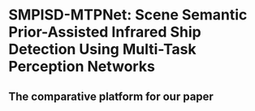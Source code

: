 # SMPISD-MTPNet: Scene Semantic Prior-Assisted Infrared Ship Detection Using Multi-Task Perception Networks
## The comparative platform for our paper
